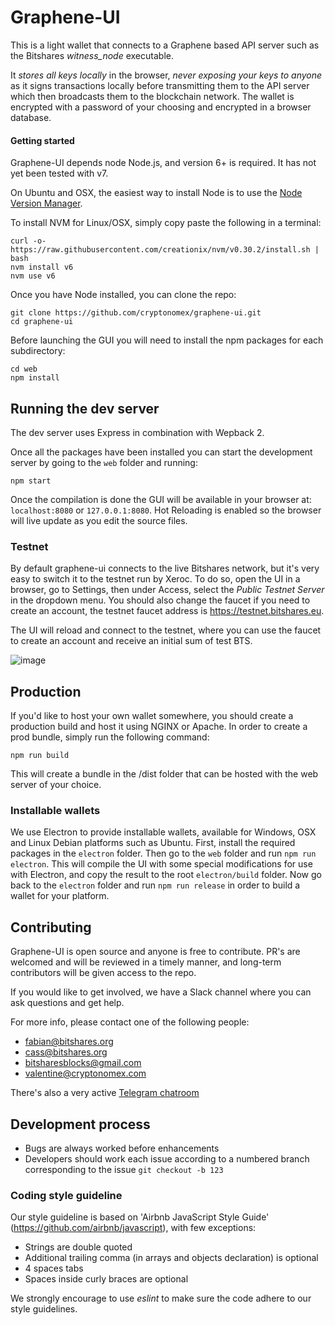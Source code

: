 Graphene-UI
============

This is a light wallet that connects to a Graphene based API server such as the Bitshares *witness_node* executable.

It *stores all keys locally* in the browser, *never exposing your keys to anyone* as it signs transactions locally before transmitting them to the API server which then broadcasts them to the blockchain network. The wallet is encrypted with a password of your choosing and encrypted in a browser database.

#### Getting started

Graphene-UI depends node Node.js, and version 6+ is required. It has not yet been tested with v7.

On Ubuntu and OSX, the easiest way to install Node is to use the [Node Version Manager](https://github.com/creationix/nvm).

To install NVM for Linux/OSX, simply copy paste the following in a terminal:
```
curl -o- https://raw.githubusercontent.com/creationix/nvm/v0.30.2/install.sh | bash
nvm install v6
nvm use v6
```

Once you have Node installed, you can clone the repo:
```
git clone https://github.com/cryptonomex/graphene-ui.git
cd graphene-ui
```

Before launching the GUI you will need to install the npm packages for each subdirectory:
```
cd web
npm install
```

## Running the dev server

The dev server uses Express in combination with Wepback 2.

Once all the packages have been installed you can start the development server by going to the `web` folder and running:
```
npm start
```

Once the compilation is done the GUI will be available in your browser at: `localhost:8080` or `127.0.0.1:8080`. Hot Reloading is enabled so the browser will live update as you edit the source files.

### Testnet
By default graphene-ui connects to the live Bitshares network, but it's very easy to switch it to the testnet run by Xeroc. To do so, open the UI in a browser, go to Settings, then under Access, select the *Public Testnet Server* in the dropdown menu. You should also change the faucet if you need to create an account, the testnet faucet address is https://testnet.bitshares.eu. 

The UI will reload and connect to the testnet, where you can use the faucet to create an account and receive an initial sum of test BTS.

![image](https://cloud.githubusercontent.com/assets/6890015/22055747/f8e15e68-dd5c-11e6-84cd-692749b578d8.png)

## Production
If you'd like to host your own wallet somewhere, you should create a production build and host it using NGINX or Apache. In order to create a prod bundle, simply run the following command:
```
npm run build
```
This will create a bundle in the /dist folder that can be hosted with the web server of your choice.

### Installable wallets
We use Electron to provide installable wallets, available for Windows, OSX and Linux Debian platforms such as Ubuntu. First, install the required packages in the `electron` folder. Then go to the `web` folder and run `npm run electron`. This will compile the UI with some special modifications for use with Electron, and copy the result to the root `electron/build` folder. Now go back to the `electron` folder and run `npm run release` in order to build a wallet for your platform. 

## Contributing
Graphene-UI is open source and anyone is free to contribute. PR's are welcomed and will be reviewed in a timely manner, and long-term contributors will be given access to the repo.

If you would like to get involved, we have a Slack channel where you can ask questions and get help.

For more info, please contact one of the following people:

- fabian@bitshares.org
- cass@bitshares.org
- bitsharesblocks@gmail.com
- valentine@cryptonomex.com

There's also a very active [Telegram chatroom](https://web.telegram.org/#/im?p=g33416306)

## Development process

- Bugs are always worked before enhancements
- Developers should work each issue according to a numbered branch corresponding to the issue `git checkout -b 123`

### Coding style guideline

Our style guideline is based on 'Airbnb JavaScript Style Guide' (https://github.com/airbnb/javascript), with few exceptions:

- Strings are double quoted
- Additional trailing comma (in arrays and objects declaration) is optional
- 4 spaces tabs
- Spaces inside curly braces are optional

We strongly encourage to use _eslint_ to make sure the code adhere to our style guidelines.

